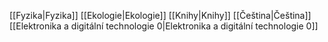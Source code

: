 [[Fyzika|Fyzika]]
[[Ekologie|Ekologie]]
[[Knihy|Knihy]]
[[Čeština|Čeština]]
[[Elektronika a digitální technologie 0|Elektronika a digitální technologie 0]]